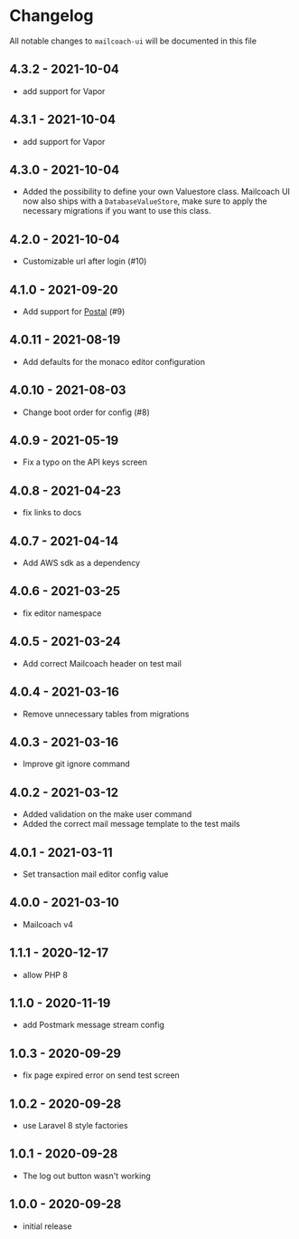 # Changelog

All notable changes to `mailcoach-ui` will be documented in this file

## 4.3.2 - 2021-10-04

- add support for Vapor

## 4.3.1 - 2021-10-04

- add support for Vapor

## 4.3.0 - 2021-10-04

- Added the possibility to define your own Valuestore class. Mailcoach UI now also ships with a `DatabaseValueStore`, make sure to apply the necessary migrations if you want to use this class.

## 4.2.0 - 2021-10-04

- Customizable url after login (#10)

## 4.1.0 - 2021-09-20

- Add support for [Postal](https://github.com/postalserver/postal) (#9)

## 4.0.11 - 2021-08-19

- Add defaults for the monaco editor configuration

## 4.0.10 - 2021-08-03

- Change boot order for config (#8)

## 4.0.9 - 2021-05-19

- Fix a typo on the API keys screen

## 4.0.8 - 2021-04-23

- fix links to docs

## 4.0.7 - 2021-04-14

- Add AWS sdk as a dependency

## 4.0.6 - 2021-03-25

- fix editor namespace

## 4.0.5 - 2021-03-24

- Add correct Mailcoach header on test mail

## 4.0.4 - 2021-03-16

- Remove unnecessary tables from migrations

## 4.0.3 - 2021-03-16

- Improve git ignore command

## 4.0.2 - 2021-03-12

- Added validation on the make user command
- Added the correct mail message template to the test mails

## 4.0.1 - 2021-03-11

- Set transaction mail editor config value

## 4.0.0 - 2021-03-10

- Mailcoach v4

## 1.1.1 - 2020-12-17

- allow PHP 8

## 1.1.0 - 2020-11-19

- add Postmark message stream config

## 1.0.3 - 2020-09-29

- fix page expired error on send test screen

## 1.0.2 - 2020-09-28

- use Laravel 8 style factories

## 1.0.1 - 2020-09-28

- The log out button wasn't working

## 1.0.0 - 2020-09-28

- initial release
